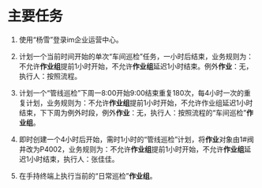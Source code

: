 # 主要任务
1. 使用“杨雪”登录im企业运营中心。

1. 计划一个当前时间开始的单次“车间巡检”任务，一小时后结束，业务规则为：不允许**作业组**提前1小时开始，不允许**作业组**延迟1小时结束。例外**作业**：无，执行人：按照流程。

1. 计划一个“管线巡检”下周一8:00开始9:00结束重复180次，每4小时一次的重复计划，业务规则为：不允许**作业组**提前1小时开始，不允许作业组延迟1小时结束，下下周为例外时段，例外**作业**：无，执行人：按照流程的“车间巡检”**作业组**。

1. 即时创建一个4小时后开始，需时1小时的“管线巡检”计划，将**作业**对象由1#阀井改为P4002，业务规则为：不允许**作业组**提前1小时开始，不允许**作业组**延迟1小时结束，执行人：张佳佳。

1. 在手持终端上执行当前的“日常巡检”**作业组**。